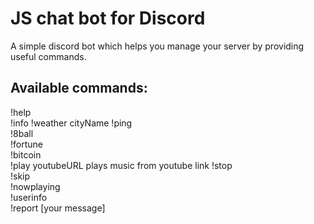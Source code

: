 # JS chat bot for Discord

A simple discord bot which helps you manage your server by providing useful commands.

## Available commands:
  
!help    
!info 
!weather cityName 
!ping  
!8ball   
!fortune  
!bitcoin  
!play youtubeURL plays music from youtube link
!stop  
!skip  
!nowplaying  
!userinfo  
!report [your message]  